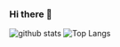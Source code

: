 ### Hi there 👋

![github stats](https://github-readme-stats.vercel.app/api?username=keivanzavari&count_private=true&hide=issues)
![Top Langs](https://github-readme-stats.vercel.app/api/top-langs/?username=keivanzavari&layout=compact)

<!--
**keivanzavari/keivanzavari** is a ✨ _special_ ✨ repository because its `README.md` (this file) appears on your GitHub profile.

Here are some ideas to get you started:

- 🔭 I’m currently working on ...
- 🌱 I’m currently learning ...
- 👯 I’m looking to collaborate on ...
- 🤔 I’m looking for help with ...
- 💬 Ask me about ...
- 📫 How to reach me: ...
- 😄 Pronouns: ...
- ⚡ Fun fact: ...
-->
